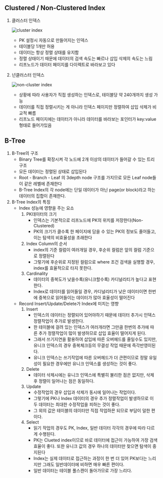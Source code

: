 ## Clustered / Non-Clustered Index
1. 클러스터 인덱스
   
   ![cluster index](https://github.com/destiny1017/TIL/assets/44860334/aa05b8a0-b267-4ede-af5b-bafe8635382d)

   - PK 설정시 자동으로 만들어지는 인덱스
   - 테이블당 1개만 허용
   - 데이터는 항상 정렬 상태를 유지함
   - 정렬 상태이기 때문에 데이터의 검색 속도는 빠르나 삽입 삭제의 속도는 느림
   - 리프노드가 데이터 페이지를 다이렉트로 바라보고 있다
  
2. 넌클러스터 인덱스
   
   ![non-cluster index](https://github.com/destiny1017/TIL/assets/44860334/0d07ad4d-183b-417b-9804-f932e83eecc0)
   
   - 상황에 따라 사용자가 직접 생성하는 인덱스로, 테이블당 약 240개까지 생성 가능
   - 데이터를 직접 정렬시키는 게 아니라 인덱스 페이지만 정렬하여 삽입 삭제가 비교적 빠름
   - 리프노드 페이지에는 데이터가 아니라 데이터를 바라보는 포인터가 key:value 형태로 들어가있음


## B-Tree
1. B-Tree의 구조
   - Binary Tree를 확장시켜 각 노드에 2개 이상의 데이터가 들어갈 수 있는 트리구조
   - 모든 데이터는 정렬된 상태로 삽입된다
   - Root - Branch - Leaf 의 3depth node 구조를 가지므로 모든 Leaf node들이 같은 레벨에 존재한다
   - B-Tree Index의 각 node에는 단일 데이터가 아닌 page(or block)라고 하는 데이터의 집합이 존재한다.
2. B-Tree Index의 특징
   - Index 성능에 영향을 주는 요소
      1) PK데이터의 크기
         - 인덱스는 기본적으로 리프노드에 PK의 위치를 저장한다(Non-Clustered)
         - PK의 크기가 클수록 한 페이지에 담을 수 있는 PK의 정보도 줄어들고, 이는 탐색의 비효율성을 초래한다
      2) Index Column의 순서
         - index의 기준 컬럼이 여러개일 경우, 후순위 컬럼은 앞의 컬럼 기준으로 정렬된다
         - 그렇기에 후순위로 지정된 컬럼으로 where 조건 검색을 실행할 경우, index를 효율적으로 타지 못한다.
      3) Cardinality
         - 데이터의 중복도가 낮을수록(유니크할수록) 카디널리티가 높다고 표현한다.
         - Index로 데이터를 읽어들일 경우, 카디널리티가 낮은 데이터이면 한번에 중복으로 읽어들이는 데이터가 많아 효율성이 떨어진다
   - Record Insert/Update/Delete가 Index에 미치는 영향
      1) Insert
         - 인덱스의 데이터는 정렬되어 있어야하기 때문에 데이터 추가시 인덱스 정렬작업이 추가로 발생한다.
         - 한 테이블에 걸려 있는 인덱스가 여러개라면 그만큼 한번의 추가에 따른 추가 정렬작업이 많이 발생하므로 삽입 효율이 떨어지게 된다.
         - 그래서 쓰기지연을 활용하여 삽입에 따른 오버헤드를 줄일수도 있지만, 유니크 인덱스의 경우 중복체크등의 무결성 작업 때문에 즉각반영이된다.
         - 유니크 인덱스는 쓰기작업에 따른 오버헤드가 더 큰편이므로 정말 유일성이 필요한 경우에만 유니크 인덱스를 생성하는 것이 좋다.
      2) Delete
         - 데이터 삭제시에는 유니크 인덱스에 특별히 불리한 점은 없지만, 삭제 후 정렬이 일어나는 점은 동일하다.
      3) Update
         - 수정작업의 경우 삽입과 삭제가 동시에 일어나는 작업이다.
         - 그렇기에 PK나 Index 데이터의 경우 추가 정렬작업이 발생하므로 이 두 데이터는 최대한 수정작업을 피하는 것이 좋다.
         - 그 외의 값은 테이블의 데이터만 직접 작업하믄 되므로 부담이 덜한 편이다.
      4) Select
         - 읽기 작업의 경우도 PK, Index, 일반 데이터 각각의 경우에 따라 다르게 수행된다.
         - PK는 Clueted index이므로 바로 데이터에 접근이 가능하여 가장 검색효율이 좋다. 또한 유니크 값의 경우 하나의 데이터만 찾으면 탐색이 중지된다
         - Index는 실제 데이터로 접근하는 과정이 한 번 더 있어 PK보다는 느리지만 그래도 일반데이터에 비하면 매우 빠른 편이다.
         - 일반 데이터는 테이블 풀스캔이 돌아가므로 가장 느리다.

           
